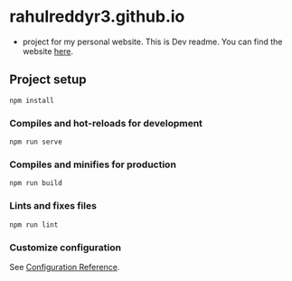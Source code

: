 # rahulreddyr3.github.io
* project for my personal website. This is Dev readme. You can find the website [here](https://rahulreddyr3.github.io/).

## Project setup
```
npm install
```

### Compiles and hot-reloads for development
```
npm run serve
```

### Compiles and minifies for production
```
npm run build
```

### Lints and fixes files
```
npm run lint
```

### Customize configuration
See [Configuration Reference](https://cli.vuejs.org/config/).

